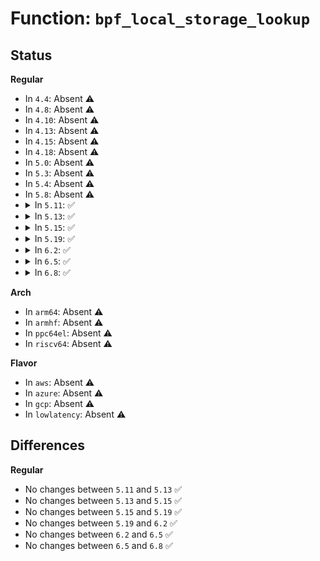 # Function: <code>bpf_local_storage_lookup</code>

## Status
<b>Regular</b>
<ul>
<li>
In <code>4.4</code>: Absent ⚠️
</li>
<li>
In <code>4.8</code>: Absent ⚠️
</li>
<li>
In <code>4.10</code>: Absent ⚠️
</li>
<li>
In <code>4.13</code>: Absent ⚠️
</li>
<li>
In <code>4.15</code>: Absent ⚠️
</li>
<li>
In <code>4.18</code>: Absent ⚠️
</li>
<li>
In <code>5.0</code>: Absent ⚠️
</li>
<li>
In <code>5.3</code>: Absent ⚠️
</li>
<li>
In <code>5.4</code>: Absent ⚠️
</li>
<li>
In <code>5.8</code>: Absent ⚠️
</li>
<li>
<details>
<summary>In <code>5.11</code>: ✅</summary>

```c
struct bpf_local_storage_data *bpf_local_storage_lookup(struct bpf_local_storage *local_storage, struct bpf_local_storage_map *smap, bool cacheit_lockit);
```

**Collision:** Unique Global

**Inline:** No

**Transformation:** False

**Instances:**

```
In kernel/bpf/bpf_local_storage.c (ffffffff8122fcd0)
Location: kernel/bpf/bpf_local_storage.c:205
Inline: False
Direct callers:
  - kernel/bpf/bpf_inode_storage.c:bpf_inode_storage_delete
  - kernel/bpf/bpf_inode_storage.c:bpf_inode_storage_get
  - kernel/bpf/bpf_inode_storage.c:bpf_fd_inode_storage_delete_elem
  - kernel/bpf/bpf_inode_storage.c:bpf_fd_inode_storage_lookup_elem
  - kernel/bpf/bpf_task_storage.c:bpf_task_storage_delete
  - kernel/bpf/bpf_task_storage.c:bpf_task_storage_get
  - kernel/bpf/bpf_task_storage.c:bpf_pid_task_storage_delete_elem
  - kernel/bpf/bpf_task_storage.c:bpf_pid_task_storage_lookup_elem
  - kernel/bpf/bpf_local_storage.c:bpf_local_storage_update
  - kernel/bpf/bpf_local_storage.c:bpf_local_storage_update
  - net/core/bpf_sk_storage.c:bpf_sk_storage_diag_put
  - net/core/bpf_sk_storage.c:bpf_sk_storage_delete_tracing
  - net/core/bpf_sk_storage.c:bpf_sk_storage_get_tracing
  - net/core/bpf_sk_storage.c:bpf_sk_storage_delete
  - net/core/bpf_sk_storage.c:bpf_sk_storage_get
  - net/core/bpf_sk_storage.c:bpf_fd_sk_storage_delete_elem
  - net/core/bpf_sk_storage.c:bpf_fd_sk_storage_lookup_elem
```
**Symbols:**

```
ffffffff8122fcd0-ffffffff8122fd7d: bpf_local_storage_lookup (STB_GLOBAL)
```
</details>
</li>
<li>
<details>
<summary>In <code>5.13</code>: ✅</summary>

```c
struct bpf_local_storage_data *bpf_local_storage_lookup(struct bpf_local_storage *local_storage, struct bpf_local_storage_map *smap, bool cacheit_lockit);
```

**Collision:** Unique Global

**Inline:** No

**Transformation:** False

**Instances:**

```
In kernel/bpf/bpf_local_storage.c (ffffffff81225290)
Location: kernel/bpf/bpf_local_storage.c:208
Inline: False
Direct callers:
  - kernel/bpf/bpf_local_storage.c:bpf_local_storage_update
  - kernel/bpf/bpf_local_storage.c:bpf_local_storage_update
  - kernel/bpf/bpf_task_storage.c:bpf_task_storage_delete
  - kernel/bpf/bpf_task_storage.c:bpf_task_storage_get
  - kernel/bpf/bpf_task_storage.c:bpf_pid_task_storage_delete_elem
  - kernel/bpf/bpf_task_storage.c:bpf_pid_task_storage_lookup_elem
  - kernel/bpf/bpf_inode_storage.c:bpf_inode_storage_delete
  - kernel/bpf/bpf_inode_storage.c:bpf_inode_storage_get
  - kernel/bpf/bpf_inode_storage.c:bpf_fd_inode_storage_delete_elem
  - kernel/bpf/bpf_inode_storage.c:bpf_fd_inode_storage_lookup_elem
  - net/core/bpf_sk_storage.c:bpf_sk_storage_diag_put
  - net/core/bpf_sk_storage.c:bpf_sk_storage_delete_tracing
  - net/core/bpf_sk_storage.c:bpf_sk_storage_get_tracing
  - net/core/bpf_sk_storage.c:bpf_sk_storage_delete
  - net/core/bpf_sk_storage.c:bpf_sk_storage_get
  - net/core/bpf_sk_storage.c:bpf_fd_sk_storage_delete_elem
  - net/core/bpf_sk_storage.c:bpf_fd_sk_storage_lookup_elem
```
**Symbols:**

```
ffffffff81225290-ffffffff81225340: bpf_local_storage_lookup (STB_GLOBAL)
```
</details>
</li>
<li>
<details>
<summary>In <code>5.15</code>: ✅</summary>

```c
struct bpf_local_storage_data *bpf_local_storage_lookup(struct bpf_local_storage *local_storage, struct bpf_local_storage_map *smap, bool cacheit_lockit);
```

**Collision:** Unique Global

**Inline:** No

**Transformation:** False

**Instances:**

```
In kernel/bpf/bpf_local_storage.c (ffffffff8125d230)
Location: kernel/bpf/bpf_local_storage.c:208
Inline: False
Direct callers:
  - kernel/bpf/bpf_local_storage.c:bpf_local_storage_update
  - kernel/bpf/bpf_local_storage.c:bpf_local_storage_update
  - kernel/bpf/bpf_task_storage.c:bpf_task_storage_delete
  - kernel/bpf/bpf_task_storage.c:bpf_task_storage_get
  - kernel/bpf/bpf_task_storage.c:bpf_pid_task_storage_delete_elem
  - kernel/bpf/bpf_task_storage.c:bpf_pid_task_storage_lookup_elem
  - kernel/bpf/bpf_inode_storage.c:bpf_inode_storage_delete
  - kernel/bpf/bpf_inode_storage.c:bpf_inode_storage_get
  - kernel/bpf/bpf_inode_storage.c:bpf_fd_inode_storage_delete_elem
  - kernel/bpf/bpf_inode_storage.c:bpf_fd_inode_storage_lookup_elem
  - net/core/bpf_sk_storage.c:bpf_sk_storage_diag_put
  - net/core/bpf_sk_storage.c:bpf_sk_storage_delete_tracing
  - net/core/bpf_sk_storage.c:bpf_sk_storage_get_tracing
  - net/core/bpf_sk_storage.c:bpf_sk_storage_delete
  - net/core/bpf_sk_storage.c:bpf_sk_storage_get
  - net/core/bpf_sk_storage.c:bpf_fd_sk_storage_delete_elem
  - net/core/bpf_sk_storage.c:bpf_fd_sk_storage_lookup_elem
```
**Symbols:**

```
ffffffff8125d230-ffffffff8125d32a: bpf_local_storage_lookup (STB_GLOBAL)
```
</details>
</li>
<li>
<details>
<summary>In <code>5.19</code>: ✅</summary>

```c
struct bpf_local_storage_data *bpf_local_storage_lookup(struct bpf_local_storage *local_storage, struct bpf_local_storage_map *smap, bool cacheit_lockit);
```

**Collision:** Unique Global

**Inline:** No

**Transformation:** False

**Instances:**

```
In kernel/bpf/bpf_local_storage.c (ffffffff812a73a0)
Location: kernel/bpf/bpf_local_storage.c:237
Inline: False
Direct callers:
  - kernel/bpf/bpf_local_storage.c:bpf_local_storage_update
  - kernel/bpf/bpf_local_storage.c:bpf_local_storage_update
  - kernel/bpf/bpf_task_storage.c:bpf_task_storage_delete
  - kernel/bpf/bpf_task_storage.c:bpf_task_storage_get
  - kernel/bpf/bpf_task_storage.c:bpf_pid_task_storage_delete_elem
  - kernel/bpf/bpf_task_storage.c:bpf_pid_task_storage_lookup_elem
  - kernel/bpf/bpf_inode_storage.c:bpf_inode_storage_delete
  - kernel/bpf/bpf_inode_storage.c:bpf_inode_storage_get
  - kernel/bpf/bpf_inode_storage.c:bpf_fd_inode_storage_delete_elem
  - kernel/bpf/bpf_inode_storage.c:bpf_fd_inode_storage_lookup_elem
  - net/core/bpf_sk_storage.c:bpf_sk_storage_delete_tracing
  - net/core/bpf_sk_storage.c:bpf_sk_storage_get_tracing
  - net/core/bpf_sk_storage.c:bpf_sk_storage_delete
  - net/core/bpf_sk_storage.c:bpf_sk_storage_get
  - net/core/bpf_sk_storage.c:bpf_fd_sk_storage_delete_elem
  - net/core/bpf_sk_storage.c:bpf_fd_sk_storage_lookup_elem
```
**Symbols:**

```
ffffffff812a73a0-ffffffff812a74a0: bpf_local_storage_lookup (STB_GLOBAL)
```
</details>
</li>
<li>
<details>
<summary>In <code>6.2</code>: ✅</summary>

```c
struct bpf_local_storage_data *bpf_local_storage_lookup(struct bpf_local_storage *local_storage, struct bpf_local_storage_map *smap, bool cacheit_lockit);
```

**Collision:** Unique Global

**Inline:** No

**Transformation:** False

**Instances:**

```
In kernel/bpf/bpf_local_storage.c (ffffffff81305aa0)
Location: kernel/bpf/bpf_local_storage.c:247
Inline: False
Direct callers:
  - kernel/bpf/bpf_local_storage.c:bpf_local_storage_update
  - kernel/bpf/bpf_local_storage.c:bpf_local_storage_update
  - kernel/bpf/bpf_task_storage.c:bpf_task_storage_delete
  - kernel/bpf/bpf_task_storage.c:bpf_task_storage_delete_recur
  - kernel/bpf/bpf_task_storage.c:bpf_task_storage_delete_recur
  - kernel/bpf/bpf_task_storage.c:bpf_pid_task_storage_delete_elem
  - kernel/bpf/bpf_task_storage.c:bpf_pid_task_storage_lookup_elem
  - kernel/bpf/bpf_inode_storage.c:bpf_inode_storage_delete
  - kernel/bpf/bpf_inode_storage.c:bpf_inode_storage_get
  - kernel/bpf/bpf_inode_storage.c:bpf_fd_inode_storage_delete_elem
  - kernel/bpf/bpf_inode_storage.c:bpf_fd_inode_storage_lookup_elem
  - kernel/bpf/bpf_cgrp_storage.c:bpf_cgrp_storage_delete
  - kernel/bpf/bpf_cgrp_storage.c:bpf_cgrp_storage_get
  - kernel/bpf/bpf_cgrp_storage.c:bpf_cgrp_storage_delete_elem
  - kernel/bpf/bpf_cgrp_storage.c:bpf_cgrp_storage_lookup_elem
  - net/core/bpf_sk_storage.c:bpf_sk_storage_delete_tracing
  - net/core/bpf_sk_storage.c:bpf_sk_storage_get_tracing
  - net/core/bpf_sk_storage.c:bpf_sk_storage_delete
  - net/core/bpf_sk_storage.c:bpf_sk_storage_get
  - net/core/bpf_sk_storage.c:bpf_fd_sk_storage_delete_elem
  - net/core/bpf_sk_storage.c:bpf_fd_sk_storage_lookup_elem
```
**Symbols:**

```
ffffffff81305aa0-ffffffff81305ba0: bpf_local_storage_lookup (STB_GLOBAL)
```
</details>
</li>
<li>
<details>
<summary>In <code>6.5</code>: ✅</summary>

```c
struct bpf_local_storage_data *bpf_local_storage_lookup(struct bpf_local_storage *local_storage, struct bpf_local_storage_map *smap, bool cacheit_lockit);
```

**Collision:** Unique Global

**Inline:** No

**Transformation:** False

**Instances:**

```
In kernel/bpf/bpf_local_storage.c (ffffffff81334780)
Location: kernel/bpf/bpf_local_storage.c:419
Inline: False
Direct callers:
  - kernel/bpf/bpf_local_storage.c:bpf_local_storage_update
  - kernel/bpf/bpf_local_storage.c:bpf_local_storage_update
  - kernel/bpf/bpf_task_storage.c:bpf_task_storage_delete
  - kernel/bpf/bpf_task_storage.c:bpf_task_storage_delete_recur
  - kernel/bpf/bpf_task_storage.c:bpf_task_storage_delete_recur
  - kernel/bpf/bpf_task_storage.c:bpf_pid_task_storage_delete_elem
  - kernel/bpf/bpf_task_storage.c:bpf_pid_task_storage_lookup_elem
  - kernel/bpf/bpf_inode_storage.c:bpf_inode_storage_delete
  - kernel/bpf/bpf_inode_storage.c:bpf_inode_storage_get
  - kernel/bpf/bpf_inode_storage.c:bpf_fd_inode_storage_delete_elem
  - kernel/bpf/bpf_inode_storage.c:bpf_fd_inode_storage_lookup_elem
  - kernel/bpf/bpf_cgrp_storage.c:bpf_cgrp_storage_delete
  - kernel/bpf/bpf_cgrp_storage.c:bpf_cgrp_storage_get
  - kernel/bpf/bpf_cgrp_storage.c:bpf_cgrp_storage_delete_elem
  - kernel/bpf/bpf_cgrp_storage.c:bpf_cgrp_storage_lookup_elem
  - net/core/bpf_sk_storage.c:bpf_sk_storage_delete_tracing
  - net/core/bpf_sk_storage.c:bpf_sk_storage_get_tracing
  - net/core/bpf_sk_storage.c:bpf_sk_storage_delete
  - net/core/bpf_sk_storage.c:bpf_sk_storage_get
  - net/core/bpf_sk_storage.c:bpf_fd_sk_storage_delete_elem
  - net/core/bpf_sk_storage.c:bpf_fd_sk_storage_lookup_elem
```
**Symbols:**

```
ffffffff81334780-ffffffff8133487c: bpf_local_storage_lookup (STB_GLOBAL)
```
</details>
</li>
<li>
<details>
<summary>In <code>6.8</code>: ✅</summary>

```c
struct bpf_local_storage_data *bpf_local_storage_lookup(struct bpf_local_storage *local_storage, struct bpf_local_storage_map *smap, bool cacheit_lockit);
```

**Collision:** Unique Global

**Inline:** No

**Transformation:** False

**Instances:**

```
In kernel/bpf/bpf_local_storage.c (ffffffff81358e90)
Location: kernel/bpf/bpf_local_storage.c:419
Inline: False
Direct callers:
  - kernel/bpf/bpf_local_storage.c:bpf_local_storage_update
  - kernel/bpf/bpf_local_storage.c:bpf_local_storage_update
  - kernel/bpf/bpf_task_storage.c:bpf_task_storage_delete
  - kernel/bpf/bpf_task_storage.c:bpf_task_storage_delete_recur
  - kernel/bpf/bpf_task_storage.c:bpf_task_storage_delete_recur
  - kernel/bpf/bpf_task_storage.c:bpf_pid_task_storage_delete_elem
  - kernel/bpf/bpf_task_storage.c:bpf_pid_task_storage_lookup_elem
  - kernel/bpf/bpf_inode_storage.c:bpf_inode_storage_delete
  - kernel/bpf/bpf_inode_storage.c:bpf_inode_storage_get
  - kernel/bpf/bpf_inode_storage.c:bpf_fd_inode_storage_delete_elem
  - kernel/bpf/bpf_inode_storage.c:bpf_fd_inode_storage_lookup_elem
  - kernel/bpf/bpf_cgrp_storage.c:bpf_cgrp_storage_delete
  - kernel/bpf/bpf_cgrp_storage.c:bpf_cgrp_storage_get
  - kernel/bpf/bpf_cgrp_storage.c:bpf_cgrp_storage_delete_elem
  - kernel/bpf/bpf_cgrp_storage.c:bpf_cgrp_storage_lookup_elem
  - net/core/bpf_sk_storage.c:bpf_sk_storage_delete_tracing
  - net/core/bpf_sk_storage.c:bpf_sk_storage_get_tracing
  - net/core/bpf_sk_storage.c:bpf_sk_storage_delete
  - net/core/bpf_sk_storage.c:bpf_sk_storage_get
  - net/core/bpf_sk_storage.c:bpf_fd_sk_storage_delete_elem
  - net/core/bpf_sk_storage.c:bpf_fd_sk_storage_lookup_elem
```
**Symbols:**

```
ffffffff81358e90-ffffffff81358f8c: bpf_local_storage_lookup (STB_GLOBAL)
```
</details>
</li>
</ul>
<b>Arch</b>
<ul>
<li>
In <code>arm64</code>: Absent ⚠️
</li>
<li>
In <code>armhf</code>: Absent ⚠️
</li>
<li>
In <code>ppc64el</code>: Absent ⚠️
</li>
<li>
In <code>riscv64</code>: Absent ⚠️
</li>
</ul>
<b>Flavor</b>
<ul>
<li>
In <code>aws</code>: Absent ⚠️
</li>
<li>
In <code>azure</code>: Absent ⚠️
</li>
<li>
In <code>gcp</code>: Absent ⚠️
</li>
<li>
In <code>lowlatency</code>: Absent ⚠️
</li>
</ul>

## Differences
<b>Regular</b>
<ul>
<li>
No changes between <code>5.11</code> and <code>5.13</code> ✅
</li>
<li>
No changes between <code>5.13</code> and <code>5.15</code> ✅
</li>
<li>
No changes between <code>5.15</code> and <code>5.19</code> ✅
</li>
<li>
No changes between <code>5.19</code> and <code>6.2</code> ✅
</li>
<li>
No changes between <code>6.2</code> and <code>6.5</code> ✅
</li>
<li>
No changes between <code>6.5</code> and <code>6.8</code> ✅
</li>
</ul>
